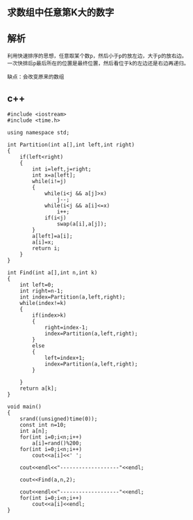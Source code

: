 ## 求数组中任意第K大的数字

## 解析

    利用快速排序的思想，任意取某个数p，然后小于p的放左边，大于p的放右边。
    一次快排后p最后所在的位置是最终位置，然后看位于k的左边还是右边再递归。
    
    缺点：会改变原来的数组
    
## c++

    #include <iostream>  
    #include <time.h>  
      
    using namespace std;  
      
    int Partition(int a[],int left,int right)  
    {  
        if(left<right)  
        {     
            int i=left,j=right;  
            int x=a[left];  
            while(i!=j)  
            {  
                while(i<j && a[j]>x)  
                    j--;  
                while(i<j && a[i]<=x)  
                    i++;  
                if(i<j)  
                    swap(a[i],a[j]);  
            }  
            a[left]=a[i];  
            a[i]=x;  
            return i;  
        }  
    }  
      
    int Find(int a[],int n,int k)  
    {  
        int left=0;  
        int right=n-1;  
        int index=Partition(a,left,right);  
        while(index!=k)  
        {  
            if(index>k)  
            {  
                right=index-1;  
                index=Partition(a,left,right);  
            }  
            else  
            {  
                left=index+1;  
                index=Partition(a,left,right);  
            }  
              
        }  
        return a[k];  
    }  
    
    void main()  
    {  
        srand((unsigned)time(0));  
        const int n=10;  
        int a[n];  
        for(int i=0;i<n;i++)  
            a[i]=rand()%200;  
        for(int i=0;i<n;i++)  
            cout<<a[i]<<' ';  
      
        cout<<endl<<"-------------------"<<endl;  
          
        cout<<Find(a,n,2);  
      
        cout<<endl<<"-------------------"<<endl;  
        for(int i=0;i<n;i++)  
            cout<<a[i]<<endl;  
    } 